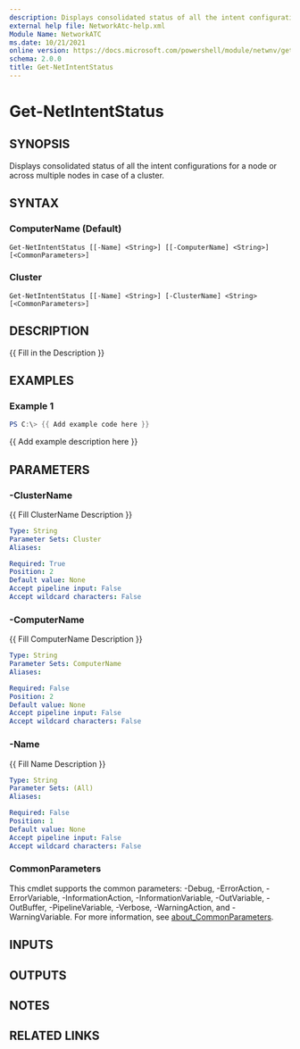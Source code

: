 ```yaml
---
description: Displays consolidated status of all the intent configurations for a node or across multiple nodes in case of a cluster.
external help file: NetworkAtc-help.xml
Module Name: NetworkATC
ms.date: 10/21/2021
online version: https://docs.microsoft.com/powershell/module/netwnv/get-netintentstatus?view=windowsserver2022-ps&wt.mc_id=ps-gethelp
schema: 2.0.0
title: Get-NetIntentStatus
---
```


# Get-NetIntentStatus

## SYNOPSIS
Displays consolidated status of all the intent configurations for a node or across multiple nodes in
case of a cluster.

## SYNTAX

### ComputerName (Default)
```
Get-NetIntentStatus [[-Name] <String>] [[-ComputerName] <String>] [<CommonParameters>]
```

### Cluster
```
Get-NetIntentStatus [[-Name] <String>] [-ClusterName] <String> [<CommonParameters>]
```

## DESCRIPTION
{{ Fill in the Description }}

## EXAMPLES

### Example 1
```powershell
PS C:\> {{ Add example code here }}
```

{{ Add example description here }}

## PARAMETERS

### -ClusterName
{{ Fill ClusterName Description }}

```yaml
Type: String
Parameter Sets: Cluster
Aliases:

Required: True
Position: 2
Default value: None
Accept pipeline input: False
Accept wildcard characters: False
```

### -ComputerName
{{ Fill ComputerName Description }}

```yaml
Type: String
Parameter Sets: ComputerName
Aliases:

Required: False
Position: 2
Default value: None
Accept pipeline input: False
Accept wildcard characters: False
```

### -Name
{{ Fill Name Description }}

```yaml
Type: String
Parameter Sets: (All)
Aliases:

Required: False
Position: 1
Default value: None
Accept pipeline input: False
Accept wildcard characters: False
```

### CommonParameters
This cmdlet supports the common parameters: -Debug, -ErrorAction, -ErrorVariable, -InformationAction, -InformationVariable, -OutVariable, -OutBuffer, -PipelineVariable, -Verbose, -WarningAction, and -WarningVariable. For more information, see [about_CommonParameters](http://go.microsoft.com/fwlink/?LinkID=113216).

## INPUTS

## OUTPUTS

## NOTES

## RELATED LINKS
